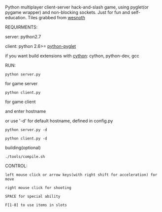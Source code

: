 Python multiplayer client-server hack-and-slash game, using pyglet(or pygame wrapper) and non-blocking sockets. Just for fun and self-education.
Tiles grabbed from [wesnoth](http://www.wesnoth.org/)


REQUIRMENTS:
    
server: python2.7

client: python 2.6>= [python-pyglet](http://pyglet.org/download.html) 

if you want build extensions with [cython](http://cython.org/): cython, python-dev, gcc


RUN:
````
python server.py
````

for game server

````
python client.py
````

for game client


and enter hostname

or use '-d' for default hostname, defined in config.py

````
python server.py -d
````

````
python client.py -d
````

building(optional)

````
./tools/compile.sh
````


CONTROL:


    left mouse click or arrow keys(with right shift for acceleration) for move

    right mouse click for shooting
    
    SPACE for special ability

    F[1-8] to use items in slots


